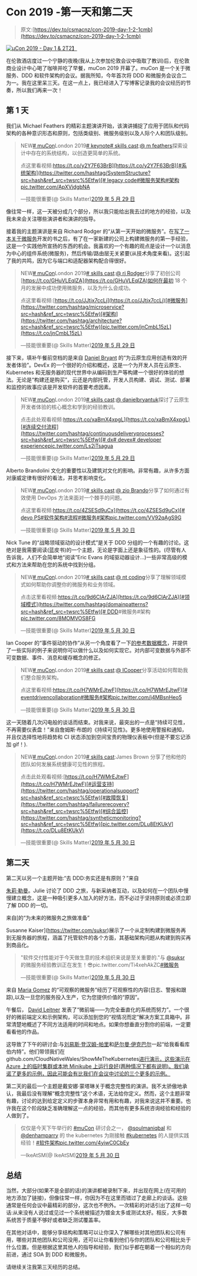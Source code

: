 # Con 2019 -第一天和第二天

> 原文:[https://dev.to/csmacnz/con-2019-day-1-2-1cmb](https://dev.to/csmacnz/con-2019-day-1-2-1cmb)

[![µCon 2019 - Day 1 & 2](../Images/4bb373277ebd8c0373c50265fcca5a25.png)T2】](https://res.cloudinary.com/practicaldev/image/fetch/s--cOqMYmvq--/c_limit%2Cf_auto%2Cfl_progressive%2Cq_auto%2Cw_880/https://blog.csmac.nz/content/images/2019/05/IMG_20190529_100637.jpg)

在伦敦酒店度过一个宁静的夜晚(我从上次参加伦敦会议中吸取了教训)后，在伦敦商业设计中心喝了咖啡并吃了早餐，muCon 2019 开幕了。muCon 是一个关于微服务、DDD 和软件架构的会议。据我所知，今年首次将 DDD 和微服务会议合二为一。我在这里呆三天。在这一点上，我已经进入了写博客记录我的会议经历的节奏，所以我们再来一次！

## [](#day-1)第 1 天

我们从 Michael Feathers 的精彩主题演讲开始，该演讲捕捉了应用于团队和代码架构的各种意识形态和原则，包括类级别、微服务级别以及人际个人和团队级别。

> NEW[# muCon](https://twitter.com/hashtag/muCon?src=hash&ref_src=twsrc%5Etfw)London 2019[# keynote](https://twitter.com/hashtag/keynote?src=hash&ref_src=twsrc%5Etfw)[# skills cast](https://twitter.com/hashtag/SkillsCast?src=hash&ref_src=twsrc%5Etfw):[@ m feathers](https://twitter.com/mfeathers?ref_src=twsrc%5Etfw)探索设计中存在的系统结构，以创造更简单的系统。
> 
> 点这里看视频:[https://t.co/y2Y7F63BrB](https://t.co/y2Y7F63BrB)[#系统架构](https://twitter.com/hashtag/SystemStructure?src=hash&ref_src=twsrc%5Etfw)[# legacy code](https://twitter.com/hashtag/LegacyCode?src=hash&ref_src=twsrc%5Etfw)[#微服务架构](https://twitter.com/hashtag/MicroserviceArchitecture?src=hash&ref_src=twsrc%5Etfw)[#架构](https://twitter.com/hashtag/Architecture?src=hash&ref_src=twsrc%5Etfw)[pic.twitter.com/ApXVjdgbNA](https://t.co/ApXVjdgbNA)
> 
> —技能很重要(@ Skills Matter)[2019 年 5 月 29 日](https://twitter.com/skillsmatter/status/1133735092554272769?ref_src=twsrc%5Etfw)

像往常一样，这一天被分成几个部分，所以我只能给出我去过的地方的经验，以及我未来会关注哪些演讲者和演讲的指导。

接着我的主题演讲是来自 Richard Rodger 的“从第一天开始的微服务”。在[写了一本关于微服务](https://www.manning.com/books/the-tao-of-microservices)开发的书之后，有了在一家新建的公司上构建微服务的第一手经验，这是一个实践他所宣扬的东西的机会。我喜欢的一个有趣的观点是设计一个以消息为中心的组件系统(微服务)，然后传输/路由层无关紧要(从技术角度来看)。这引起了我的共鸣，因为它与端口和适配器架构配合得很好。

> NEW[# muCon](https://twitter.com/hashtag/muCon?src=hash&ref_src=twsrc%5Etfw)London 2019[# skills cast](https://twitter.com/hashtag/SkillsCast?src=hash&ref_src=twsrc%5Etfw):[@ rj Rodger](https://twitter.com/rjrodger?ref_src=twsrc%5Etfw)分享了初创公司[https://t.co/GHuVLEqlZA](https://t.co/GHuVLEqlZA)如何在最初 18 个月的发展中成功使用微服务，以及为什么会成功。
> 
> 点这里看视频:[https://t.co/JJtjx7ccLj](https://t.co/JJtjx7ccLj)[#微服务](https://twitter.com/hashtag/microservice?src=hash&ref_src=twsrc%5Etfw)[#架构](https://twitter.com/hashtag/architecture?src=hash&ref_src=twsrc%5Etfw)[pic.twitter.com/jnCmbL15zL](https://t.co/jnCmbL15zL)
> 
> —技能很重要(@ Skills Matter)[2019 年 5 月 29 日](https://twitter.com/skillsmatter/status/1133746086038913024?ref_src=twsrc%5Etfw)

接下来，填补午餐前空档的是来自 [Daniel Bryant](https://twitter.com/danielbryantuk) 的“为云原生应用创造有效的开发者体验”。DevEx 的一个很好的介绍和概述，这是一个为开发人员在云原生、Kubernetes 和无服务器的现代世界中从编码到生产等构建一个很好的体验的想法。无论是“构建还是购买”，云还是内部托管，开发人员构建、调试、测试、部署和监控的故事应该是开发软件的首要考虑因素。

> NEW[# muCon](https://twitter.com/hashtag/muCon?src=hash&ref_src=twsrc%5Etfw)London 2019[# skills cast](https://twitter.com/hashtag/SkillsCast?src=hash&ref_src=twsrc%5Etfw):[@ danielbryantuk](https://twitter.com/danielbryantuk?ref_src=twsrc%5Etfw)探讨了云原生开发者体验的核心概念和学到的经验教训。
> 
> 点击此处观看视频:[https://t.co/xaBmX4xpgL](https://t.co/xaBmX4xpgL)[#连续交付流程](https://twitter.com/hashtag/continuousdeliveryprocesses?src=hash&ref_src=twsrc%5Etfw)[# dx](https://twitter.com/hashtag/dx?src=hash&ref_src=twsrc%5Etfw)[# devex](https://twitter.com/hashtag/devex?src=hash&ref_src=twsrc%5Etfw)[# developer experience](https://twitter.com/hashtag/developerexperience?src=hash&ref_src=twsrc%5Etfw)[pic.twitter.com/Ls2iTsagua](https://t.co/Ls2iTsagua)
> 
> —技能很重要(@ Skills Matter)[2019 年 5 月 29 日](https://twitter.com/skillsmatter/status/1133757416120692737?ref_src=twsrc%5Etfw)

Alberto Brandolini 文化的重要性以及建筑对文化的影响。非常有趣，从许多方面对康威定律有很好的看法，并思考影响变化。

> NEW[# muCon](https://twitter.com/hashtag/muCon?src=hash&ref_src=twsrc%5Etfw)London 2019[# skills cast](https://twitter.com/hashtag/SkillsCast?src=hash&ref_src=twsrc%5Etfw):[@ zio Brando](https://twitter.com/ziobrando?ref_src=twsrc%5Etfw)分享了如何通过有效使用 DevOps 方法来面对一个棘手的问题。
> 
> 点这里看视频:[https://t.co/4ZSESd9uCx](https://t.co/4ZSESd9uCx)[# devo PS](https://twitter.com/hashtag/devops?src=hash&ref_src=twsrc%5Etfw)[#软件架构](https://twitter.com/hashtag/softwarearchitecture?src=hash&ref_src=twsrc%5Etfw)[#流程](https://twitter.com/hashtag/processes?src=hash&ref_src=twsrc%5Etfw)[#微服务](https://twitter.com/hashtag/microservices?src=hash&ref_src=twsrc%5Etfw)[#架构](https://twitter.com/hashtag/architecture?src=hash&ref_src=twsrc%5Etfw)[pic.twitter.com/VV92qAgS9G](https://t.co/VV92qAgS9G)
> 
> —技能很重要(@ Skills Matter)[2019 年 5 月 30 日](https://twitter.com/skillsmatter/status/1134014101695467520?ref_src=twsrc%5Etfw)

Nick Tune 的“战略领域驱动的设计模式”是关于 DDD 分组的一个有趣的讨论。这绝对是我需要阅读(蓝皮书)的一个主题，无论是字面上还是象征性的。(尽管有人告诉我，人们不会简单地“阅读”Eric Evans 的域驱动器设计...)一些非常高级的模式和方法来帮助在您的系统中找到分组。

> NEW[# muCon](https://twitter.com/hashtag/muCon?src=hash&ref_src=twsrc%5Etfw)London 2019[# skills cast](https://twitter.com/hashtag/SkillsCast?src=hash&ref_src=twsrc%5Etfw):[@ nt coding](https://twitter.com/ntcoding?ref_src=twsrc%5Etfw)分享了理解领域模式如何帮助你调整你的微服务和业务领域。
> 
> 点击这里看视频:[https://t.co/9d6ClArZJA](https://t.co/9d6ClArZJA)[#领域模式](https://twitter.com/hashtag/domainpatterns?src=hash&ref_src=twsrc%5Etfw)[# DDD](https://twitter.com/hashtag/ddd?src=hash&ref_src=twsrc%5Etfw)#微服务#架构[pic.twitter.com/8MOMVOS8FG](https://t.co/8MOMVOS8FG)
> 
> —技能很重要(@ Skills Matter)[2019 年 5 月 30 日](https://twitter.com/skillsmatter/status/1134044301514674177?ref_src=twsrc%5Etfw)

Ian Cooper 的“事件驱动的协作”从另一个角度看了一下[的参考数据概念](https://blog.csmac.nz/geeking-out-at-altnetbrum-2018/#referencedataarchitecture)，并提供了一些实际的例子来说明你可以做什么以及如何实现它。对内部可变数据与外部不可变数据、事件、消息和缓存概念的修正。

> NEW[# muCon](https://twitter.com/hashtag/muCon?src=hash&ref_src=twsrc%5Etfw)London 2019[# skills cast](https://twitter.com/hashtag/SkillsCast?src=hash&ref_src=twsrc%5Etfw):[@ ICooper](https://twitter.com/ICooper?ref_src=twsrc%5Etfw)分享活动如何帮助我们整合服务架构。
> 
> 点这里看视频:[https://t.co/H7WMrEJtwF](https://t.co/H7WMrEJtwF)[# eventdrivencollaboration](https://twitter.com/hashtag/eventdrivencollaboration?src=hash&ref_src=twsrc%5Etfw)[#微服务](https://twitter.com/hashtag/microservices?src=hash&ref_src=twsrc%5Etfw)[#架构](https://twitter.com/hashtag/architecture?src=hash&ref_src=twsrc%5Etfw)[pic.twitter.com/j4MBsnHeo5](https://t.co/j4MBsnHeo5)
> 
> —技能很重要(@ Skills Matter)[2019 年 5 月 30 日](https://twitter.com/skillsmatter/status/1134059400367419393?ref_src=twsrc%5Etfw)

这一天随着几次闪电般的谈话而结束。对我来说，最突出的一点是“持续可见性，不再需要仪表盘！”来自詹姆斯·布朗的《持续可见性》。更多地使用警报和通知，并且仅选择性地将趋势和 CI 状态添加到空间宝贵的物理仪表板中(但是不要忘记添加 gif！).

> NEW[# muCon](https://twitter.com/hashtag/muCon?src=hash&ref_src=twsrc%5Etfw)London 2019[# skills cast](https://twitter.com/hashtag/SkillsCast?src=hash&ref_src=twsrc%5Etfw):James Brown 分享了他和他的团队如何发展系统健康可见性的旅程。
> 
> 点击此处观看视频:[https://t.co/H7WMrEJtwF](https://t.co/H7WMrEJtwF)[#运营支持](https://twitter.com/hashtag/operationalsupport?src=hash&ref_src=twsrc%5Etfw)[#故障恢复](https://twitter.com/hashtag/failurerecovery?src=hash&ref_src=twsrc%5Etfw)[#综合监控](https://twitter.com/hashtag/syntheticmonitoring?src=hash&ref_src=twsrc%5Etfw)[pic.twitter.com/DLu8EtKUkV](https://t.co/DLu8EtKUkV)
> 
> —技能很重要(@ Skills Matter)[2019 年 5 月 30 日](https://twitter.com/skillsmatter/status/1134112268600401921?ref_src=twsrc%5Etfw)

## [](#day-2)第二天

第二天以另一个主题开始:“去 DDD:务实还是有原则？”来自

[朱莉·勒曼](https://twitter.com/julielerman)。Julie 讨论了 DDD 之旅，与新采纳者互动，以及如何在一个团队中慢慢建立概念，这是一种吸引更多人加入的好方法，而不必过于坚持原则或必须立即了解 DDD 的一切。

来自[的“为未来的微服务之旅做准备”

Susanne Kaiser](https://twitter.com/suksr)展示了一个从定制构建到微服务再到无服务器的旅程，涵盖了托管软件的各个方面，其基础架构问题从构建到购买再到商品化。

> "软件交付性能对于今天做生意的技术组织来说是至关重要的."与 [@suksr](https://twitter.com/suksr?ref_src=twsrc%5Etfw) 的微服务经验教训正在发生！😎pic.twitter.com/Ti4xehAkZC[#微服务](https://twitter.com/hashtag/microservices?src=hash&ref_src=twsrc%5Etfw)
> 
> —技能很重要(@ Skills Matter)[2019 年 5 月 30 日](https://twitter.com/skillsmatter/status/1134036801491034113?ref_src=twsrc%5Etfw)

来自 [Maria Gomez](https://twitter.com/mariascandella) 的“可观察的微服务”经历了可观察性的内容(日志、警报和跟踪),以及一旦您的服务投入生产，它为您提供价值的“原因”。

午餐后， [David Leitner](https://twitter.com/duffleit) 发表了“微前端——为完全垂直化的系统而努力”。一个很好的微前端定义和示例架构，可以添加到您的“视情况而定”解决方案工具箱中。非常清楚地概述了不同方法适用的时间和地点。如果你想垂直分割你的前端，一定要看看他的作品。

这导致了下午的研讨会:与[刘易斯·登汉姆-帕里](https://twitter.com/denhamparry)和[萨尔曼·伊克巴尔](https://twitter.com/SoulmanIqbal)一起“给我看看库伯内特”。他们带领我们在 github.com/CloudNativeWales/ShowMeTheKubernetes[进行演示，这些演示在 Azure 上的临时集群或本地 Minikube 上运行良好(两种情况下都有说明)。我们承诺了更多的示例，因此可能会有比我们在会议中讨论的三个更多的示例。](https://github.com/CloudNativeWales/ShowMeTheKubernetes)

第二天的最后一个主题是戴安娜·蒙塔琳关于概念完整性的演讲。我不太骄傲地承认，我最后没有理解“概念完整性”这个术语，无法给你定义。然而，这个主题非常有趣，讨论的达到给定定义的步骤本身非常有用和有趣，对我来说这并不重要。也许我在这个阶段缺乏准确理解这一点的经验，而其他有更多系统咨询经验和经验的人做到了。

> 仅仅是今天下午举行的 [#muCon](https://twitter.com/hashtag/muCon?src=hash&ref_src=twsrc%5Etfw) 研讨会之一， [@soulmaniqbal](https://twitter.com/SoulmanIqbal?ref_src=twsrc%5Etfw) 和 [@denhamparry](https://twitter.com/denhamparry?ref_src=twsrc%5Etfw) 的 the kubernetes 为刚接触 [#kubernetes](https://twitter.com/hashtag/kubernetes?src=hash&ref_src=twsrc%5Etfw) 的人提供实践经验！[#软件架构](https://twitter.com/hashtag/SoftwareArchitectures?src=hash&ref_src=twsrc%5Etfw)[pic.twitter.com/4yiwC0CbEy](https://t.co/4yiwC0CbEy)
> 
> —IkeAtSM(@ IkeAtSM)[2019 年 5 月 30 日](https://twitter.com/IkeAtSM/status/1134096839723163648?ref_src=twsrc%5Etfw)

## [](#summary)总结

当然，大部分(如果不是全部的话)的演讲都被录制下来，并出现在网上(在可用的地方添加了链接)，但像往常一样，你因为不在这里而错过了走廊上的谈话。这些通常是任何会议中最精彩的部分，这次也不例外。一次精彩的对话引出了这样一句话:从来没有人说过或见过一个系统被描述为镀金太多或测试太好。相反，大多数系统苦于质量不够好或者缺乏测试覆盖率。

在其他对话中，能够分享结构和策略可以让你深入了解哪些对其他团队和公司有用，哪些对其他团队和公司没用，还可以让你看到他们与你的团队和公司相比处于什么位置。但是根据这里其他人的指导和经验，我们似乎都在朝着一个相似的方向前进，通过 SOA 到 DDD 和微服务。

请继续关注我第三天经历的总结。